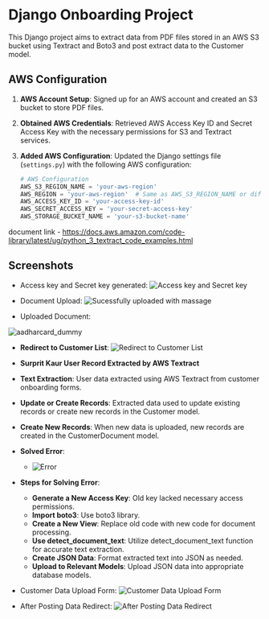 # Django Onboarding Project

This Django project aims to extract data from PDF files stored in an AWS S3 bucket using Textract and Boto3 and post extract data to the Customer model.

## AWS Configuration

1. **AWS Account Setup**: Signed up for an AWS account and created an S3 bucket to store PDF files.

2. **Obtained AWS Credentials**: Retrieved AWS Access Key ID and Secret Access Key with the necessary permissions for S3 and Textract services.

3. **Added AWS Configuration**: Updated the Django settings file (`settings.py`) with the following AWS configuration:

    ```python
    # AWS Configuration
    AWS_S3_REGION_NAME = 'your-aws-region' 
    AWS_REGION = 'your-aws-region'  # Same as AWS_S3_REGION_NAME or different, depending on your setup
    AWS_ACCESS_KEY_ID = 'your-access-key-id'
    AWS_SECRET_ACCESS_KEY = 'your-secret-access-key'
    AWS_STORAGE_BUCKET_NAME = 'your-s3-bucket-name'
    ```
document link - https://docs.aws.amazon.com/code-library/latest/ug/python_3_textract_code_examples.html
## Screenshots

- Access key and Secret key generated:
![Access key and Secret key](https://github.com/akanshabaishwade/onboarding_project/assets/85228361/b39e9543-0711-4f46-af21-42d41801c56d)

- Document Upload:
![Sucessfully uploaded with massage](https://github.com/akanshabaishwade/onboarding_project/assets/85228361/72a0384b-0897-493b-817b-5725e110af4a)

- Uploaded Document:
  
![aadharcard_dummy](https://github.com/akanshabaishwade/onboarding_project/assets/85228361/72a6dcaa-64c9-4345-966c-c38e4c154d53)

- **Redirect to Customer List**: ![Redirect to Customer List](https://github.com/akanshabaishwade/onboarding_project/assets/85228361/cb8cf7f2-572a-4f2f-9dab-2eba5ef96607)

- **Surprit Kaur User Record Extracted by AWS Textract**
- **Text Extraction**: User data extracted using AWS Textract from customer onboarding forms.
- **Update or Create Records**: Extracted data used to update existing records or create new records in the Customer model.
- **Create New Records**: When new data is uploaded, new records are created in the CustomerDocument model.

- **Solved Error**:
  - ![Error](https://github.com/akanshabaishwade/onboarding_project/assets/85228361/e9a5cf2b-a090-4028-b0d3-3c344e39f282)

- **Steps for Solving Error**:
  - **Generate a New Access Key**: Old key lacked necessary access permissions.
  - **Import boto3**: Use boto3 library.
  - **Create a New View**: Replace old code with new code for document processing.
  - **Use detect_document_text**: Utilize detect_document_text function for accurate text extraction.
  - **Create JSON Data**: Format extracted text into JSON as needed.
  - **Upload to Relevant Models**: Upload JSON data into appropriate database models.
  
- Customer Data Upload Form:
  ![Customer Data Upload Form](https://github.com/akanshabaishwade/onboarding_project/assets/85228361/efa4ae0a-8cd4-4254-bd97-8d9b0ed1c05f)

- After Posting Data Redirect:
  ![After Posting Data Redirect](https://github.com/akanshabaishwade/onboarding_project/assets/85228361/042676f9-6040-49f8-8a2a-6a79dea1dd6e)


